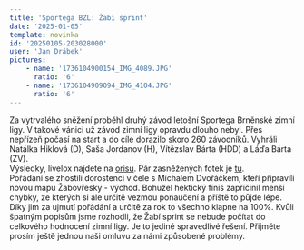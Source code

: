 ```yaml
---
title: 'Sportega BZL: Žabí sprint'
date: '2025-01-05'
template: novinka
id: '20250105-203028000'
user: 'Jan Drábek'
pictures:
    - name: '1736104900154_IMG_4089.JPG'
      ratio: '6'
    - name: '1736104909094_IMG_4104.JPG'
      ratio: '6'
---
```

Za vytrvalého sněžení proběhl druhý závod letošní Sportega Brněnské zimní ligy. V takové vánici už závod zimní ligy opravdu dlouho nebyl. Přes nepřízeň počasí na start a do cíle dorazilo skoro 260 závodníků. Vyhráli Natálka Hiklová (D), Saša Jordanov (H), Vítězslav Bárta (HDD) a Láďa Bárta (ZV).  
Výsledky, livelox najdete na [orisu](https://oris.orientacnisporty.cz/Zavod?id=8867). Pár zasněžených fotek je [tu](https://eu.zonerama.com/SKBrnoZabovresky/Album/12695366).  
Pořádání se zhostili dorostenci v čele s Michalem Dvořáčkem, kteří připravili novou mapu Žabovřesky - východ. Bohužel hektický finiš zapříčinil menší chybky, ze kterých si ale určitě vezmou ponaučení a příště to půjde lépe. Díky jim za ujmutí pořádání a určitě za rok to všechno klapne na 100%.
Kvůli špatným popisům jsme rozhodli, že  Žabí sprint se nebude počítat do celkového hodnocení zimní ligy. Je to jediné spravedlivé řešení. Přijměte prosím ještě jednou naši omluvu za námi způsobené problémy.
